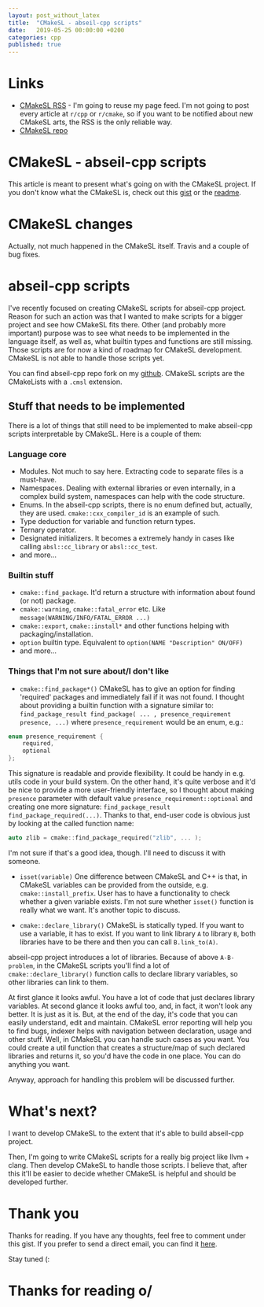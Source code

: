 ```yaml
---
layout: post_without_latex
title:  "CMakeSL - abseil-cpp scripts"
date:   2019-05-25 00:00:00 +0200
categories: cpp
published: true
---
```



# Links
* [CMakeSL RSS](http://stryku.pl/rss.xml) - I'm going to reuse my page feed. I'm not going to post every article at `r/cpp` or `r/cmake`, so if you want to be notified about new CMakeSL arts, the RSS is the only reliable way.
* [CMakeSL repo](https://github.com/stryku/cmakesl)

# CMakeSL - abseil-cpp scripts

This article is meant to present what's going on with the CMakeSL project. If you don't know what the CMakeSL is, check out this [gist](https://gist.github.com/stryku/50903f147c899a84c20515a6bc5fab97) or the [readme](https://github.com/stryku/cmakesl).

# CMakeSL changes

Actually, not much happened in the CMakeSL itself. Travis and a couple of bug fixes.

# abseil-cpp scripts

I've recently focused on creating CMakeSL scripts for abseil-cpp project. Reason for such an action was that I wanted to make scripts for a bigger project and see how CMakeSL fits there. Other (and probably more important) purpose was to see what needs to be implemented in the language itself, as well as, what builtin types and functions are still missing. Those scripts are for now a kind of roadmap for CMakeSL development. CMakeSL is not able to handle those scripts yet.

You can find abseil-cpp repo fork on my [github](https://github.com/stryku/abseil-cpp). CMakeSL scripts are the CMakeLists with a `.cmsl` extension.

## Stuff that needs to be implemented

There is a lot of things that still need to be implemented to make abseil-cpp scripts interpretable by CMakeSL. Here is a couple of them:

### Language core
* Modules. Not much to say here. Extracting code to separate files is a must-have.
* Namespaces. Dealing with external libraries or even internally, in a complex build system, namespaces can help with the code structure.
* Enums. In the abseil-cpp scripts, there is no enum defined but, actually, they are used. `cmake::cxx_compiler_id` is an example of such.
* Type deduction for variable and function return types.
* Ternary operator.
* Designated initializers. It becomes a extremely handy in cases like calling `absl::cc_library` or `absl::cc_test`.
* and more...

### Builtin stuff
* `cmake::find_package`. It'd return a structure with information about found (or not) package.
* `cmake::warning`, `cmake::fatal_error` etc. Like `message(WARNING/INFO/FATAL_ERROR ...)`
* `cmake::export`, `cmake::install*` and other functions helping with packaging/installation.
* `option` builtin type. Equivalent to `option(NAME "Description" ON/OFF)`
* and more...

### Things that I'm not sure about/I don't like

* `cmake::find_package*()`
CMakeSL has to give an option for finding 'required' packages and immediately fail if it was not found. I thought about providing a builtin function with a signature similar to: `find_package_result find_package( ... , presence_requirement presence, ...)` where `presence_requirement` would be an enum, e.g.:
```cpp
enum presence_requirement {
    required,
    optional
};
```
This signature is readable and provide flexibility. It could be handy in e.g. utils code in your build system. On the other hand, it's quite verbose and it'd be nice to provide a more user-friendly interface, so I thought about making `presence` parameter with default value `presence_requirement::optional` and creating one more signature: `find_package_result find_package_required(...)`. Thanks to that, end-user code is obvious just by looking at the called function name:
```cpp
auto zlib = cmake::find_package_required("zlib", ... );
```
I'm not sure if that's a good idea, though. I'll need to discuss it with someone.

* `isset(variable)`
One difference between CMakeSL and C++ is that, in CMakeSL variables can be provided from the outside, e.g. `cmake::install_prefix`. User has to have a functionality to check whether a given variable exists. I'm not sure whether `isset()` function is really what we want. It's another topic to discuss.

* `cmake::declare_library()`
CMakeSL is statically typed. If you want to use a variable, it has to exist. If you want to link library `A` to library `B`, both libraries have to be there and then you can call `B.link_to(A)`.

abseil-cpp project introduces a lot of libraries. Because of above `A-B-problem`, in the CMakeSL scripts you'll find a lot of `cmake::declare_library()` function calls to declare library variables, so other libraries can link to them.

At first glance it looks awful. You have a lot of code that just declares library variables. At second glance it looks awful too, and, in fact, it won't look any better. It is just as it is. But, at the end of the day, it's code that you can easily understand, edit and maintain. CMakeSL error reporting will help you to find bugs, indexer helps with navigation between declaration, usage and other stuff. Well, in CMakeSL you can handle such cases as you want. You could create a util function that creates a structure/map of such declared libraries and returns it, so you'd have the code in one place. You can do anything you want.

Anyway, approach for handling this problem will be discussed further.

# What's next?
I want to develop CMakeSL to the extent that it's able to build abseil-cpp project.

Then, I'm going to write CMakeSL scripts for a really big project like llvm + clang. Then develop CMakeSL to handle those scripts. I believe that, after this it'll be easier to decide whether CMakeSL is helpful and should be developed further.

# Thank you
Thanks for reading. If you have any thoughts, feel free to comment under this gist. If you prefer to send a direct email, you can find it [here](http://stryku.pl/index.php?selected=4).

Stay tuned (:


# Thanks for reading o/
 